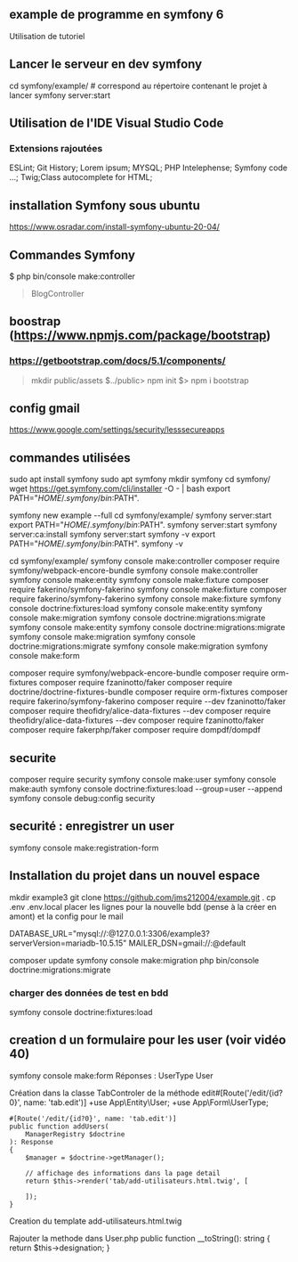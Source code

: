 ## example de programme en symfony 6
Utilisation de tutoriel

## Lancer le serveur en dev symfony
cd symfony/example/ # correspond au répertoire contenant le projet à lancer
symfony server:start

## Utilisation de l'IDE Visual Studio Code
### Extensions rajoutées
 ESLint; Git History; Lorem ipsum; MYSQL; PHP Intelephense; Symfony code ...; Twig;Class autocomplete for HTML;

## installation Symfony sous ubuntu
https://www.osradar.com/install-symfony-ubuntu-20-04/

 ## Commandes Symfony
 $ php bin/console make:controller
 > BlogController

## boostrap (https://www.npmjs.com/package/bootstrap)
### https://getbootstrap.com/docs/5.1/components/
> mkdir public/assets
$../public> npm init
$> npm i bootstrap

## config gmail
https://www.google.com/settings/security/lesssecureapps


## commandes utilisées
sudo apt install symfony
sudo apt symfony
mkdir symfony
cd symfony/
wget https://get.symfony.com/cli/installer -O - | bash
export PATH="$HOME/.symfony/bin:$PATH".

symfony new example --full
cd symfony/example/
symfony server:start
export PATH="$HOME/.symfony/bin:$PATH".
symfony server:start
symfony server:ca:install
symfony server:start
symfony -v
export PATH="$HOME/.symfony/bin:$PATH".
symfony -v

cd symfony/example/
symfony console make:controller
composer require symfony/webpack-encore-bundle
symfony console make:controller
symfony console make:entity
symfony console make:fixture
composer require fakerino/symfony-fakerino
symfony console make:fixture
composer require fakerino/symfony-fakerino
symfony console make:fixture
symfony console doctrine:fixtures:load
symfony console make:entity
symfony console make:migration
symfony console doctrine:migrations:migrate
symfony console make:entity
symfony console doctrine:migrations:migrate
symfony console make:migration
symfony console doctrine:migrations:migrate
symfony console make:migration
symfony console make:form

composer require symfony/webpack-encore-bundle
composer require orm-fixtures
composer require fzaninotto/faker
composer require doctrine/doctrine-fixtures-bundle
composer require orm-fixtures
composer require fakerino/symfony-fakerino
composer require --dev fzaninotto/faker
composer require theofidry/alice-data-fixtures --dev
composer require theofidry/alice-data-fixtures --dev
composer require fzaninotto/faker
composer require fakerphp/faker
composer require dompdf/dompdf


## securite
composer require security
symfony console make:user
symfony console make:auth
symfony console doctrine:fixtures:load --group=user --append
symfony console debug:config security

## securité : enregistrer un user
symfony console make:registration-form



## Installation du projet dans un nouvel espace
mkdir example3
git clone https://github.com/jms212004/example.git .
cp .env .env.local
   placer les lignes pour la nouvelle bdd (pense à la créer en amont) 
   et la config pour le mail
   
   DATABASE_URL="mysql://<login>:<pwd>@127.0.0.1:3306/example3?serverVersion=mariadb-10.5.15"
   MAILER_DSN=gmail://<adressemail>:<pwd>@default

composer update
symfony console make:migration
php bin/console doctrine:migrations:migrate

### charger des données de test en bdd
symfony console doctrine:fixtures:load

## creation d un formulaire pour les user (voir vidéo 40)
symfony console make:form
Réponses :
   UserType
   User

Création dans la classe TabControler de la méthode edit#[Route('/edit/{id?0}', name: 'tab.edit')]
    +use App\Entity\User;
    +use App\Form\UserType;

    #[Route('/edit/{id?0}', name: 'tab.edit')]
    public function addUsers(
        ManagerRegistry $doctrine
    ): Response
    {
        $manager = $doctrine->getManager();

        // affichage des informations dans la page detail
        return $this->render('tab/add-utilisateurs.html.twig', [
            
        ]);
    }
Creation du template add-utilisateurs.html.twig


Rajouter la methode dans User.php 
   public function __toString(): string
    {
        return $this->designation;
    }